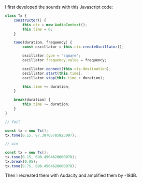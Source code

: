 I first developed the sounds with this Javascript code:

```javascript
class Tx {
    constructor() {
        this.ctx = new AudioContext();
        this.time = 0;
    }

    tone(duration, frequency) {
        const oscillator = this.ctx.createOscillator();

        oscillator.type = 'square';
        oscillator.frequency.value = frequency;

        oscillator.connect(this.ctx.destination);
        oscillator.start(this.time);
        oscillator.stop(this.time + duration);

        this.time += duration;
    }

    break(duration) {
        this.time += duration;
    }
}
```

```javascript
// fail

const tx = new Tx();
tx.tone(0.15, 87.30705785825097);
```

```javascript
// win

const tx = new Tx();
tx.tone(0.15, 698.4564628660078);
tx.break(0.05);
tx.tone(0.75, 698.4564628660078);
```

Then I recreated them with Audacity and amplified them by -18dB.
